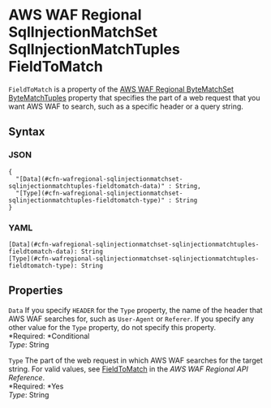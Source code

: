 # AWS WAF Regional SqlInjectionMatchSet SqlInjectionMatchTuples FieldToMatch<a name="aws-properties-wafregional-sqlinjectionmatchset-sqlinjectionmatchtuples-fieldtomatch"></a>

`FieldToMatch` is a property of the [AWS WAF Regional ByteMatchSet ByteMatchTuples](aws-properties-wafregional-bytematchset-bytematchtuples.md) property that specifies the part of a web request that you want AWS WAF to search, such as a specific header or a query string\.

## Syntax<a name="w3ab2c21c14e1832b5"></a>

### JSON<a name="aws-properties-wafregional-sqlinjectionmatchset-sqlinjectionmatchtuples-fieldtomatch-syntax.json"></a>

```
{
  "[Data](#cfn-wafregional-sqlinjectionmatchset-sqlinjectionmatchtuples-fieldtomatch-data)" : String,
  "[Type](#cfn-wafregional-sqlinjectionmatchset-sqlinjectionmatchtuples-fieldtomatch-type)" : String
}
```

### YAML<a name="aws-properties-wafregional-sqlinjectionmatchset-sqlinjectionmatchtuples-fieldtomatch-syntax.yaml"></a>

```
[Data](#cfn-wafregional-sqlinjectionmatchset-sqlinjectionmatchtuples-fieldtomatch-data): String
[Type](#cfn-wafregional-sqlinjectionmatchset-sqlinjectionmatchtuples-fieldtomatch-type): String
```

## Properties<a name="w3ab2c21c14e1832b7"></a>

`Data`  <a name="cfn-wafregional-sqlinjectionmatchset-sqlinjectionmatchtuples-fieldtomatch-data"></a>
If you specify `HEADER` for the `Type` property, the name of the header that AWS WAF searches for, such as `User-Agent` or `Referer`\. If you specify any other value for the `Type` property, do not specify this property\.  
*Required: *Conditional  
*Type*: String

`Type`  <a name="cfn-wafregional-sqlinjectionmatchset-sqlinjectionmatchtuples-fieldtomatch-type"></a>
The part of the web request in which AWS WAF searches for the target string\. For valid values, see [FieldToMatch](http://docs.aws.amazon.com/waf/latest/APIReference/API_regional_FieldToMatch.html) in the *AWS WAF Regional API Reference*\.  
*Required: *Yes  
*Type*: String